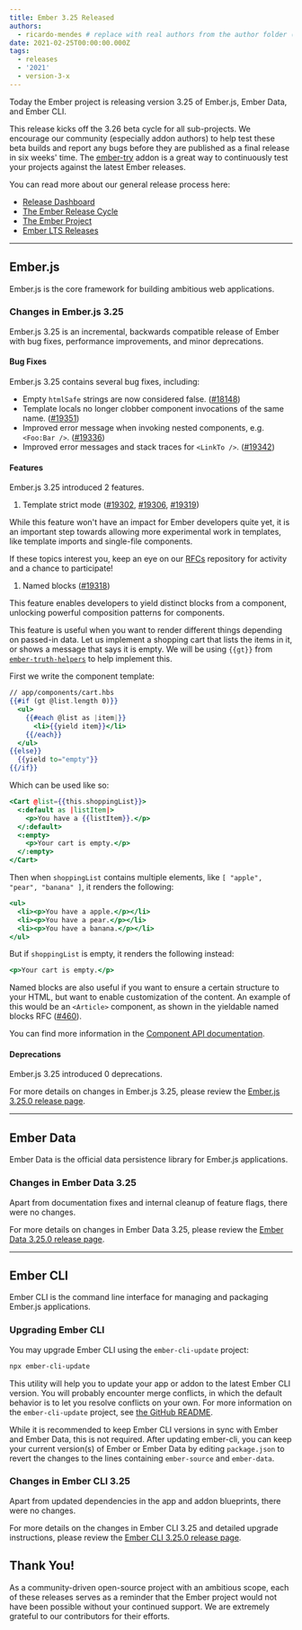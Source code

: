 ```yaml
---
title: Ember 3.25 Released
authors:
  - ricardo-mendes # replace with real authors from the author folder (add yourself if you're not there)
date: 2021-02-25T00:00:00.000Z
tags:
  - releases
  - '2021'
  - version-3-x
---
```


Today the Ember project is releasing version 3.25 of Ember.js, Ember Data, and Ember CLI. <!-- Block start: Uncomment if an LTS candidate --><!--This release of Ember.js is an LTS (Long Term Support) candidate. LTS candidates prioritize stability over the addition of new features, and have an extended support schedule.--><!-- Block end -->

This release kicks off the 3.26 beta cycle for all sub-projects. We encourage our community (especially addon authors) to help test these beta builds and report any bugs before they are published as a final release in six weeks' time. The [ember-try](https://github.com/ember-cli/ember-try) addon is a great way to continuously test your projects against the latest Ember releases.

You can read more about our general release process here:

- [Release Dashboard](http://emberjs.com/releases/)
- [The Ember Release Cycle](https://blog.emberjs.com/new-ember-release-process/)
- [The Ember Project](https://blog.emberjs.com/ember-project-at-2-0/)
- [Ember LTS Releases](https://blog.emberjs.com/announcing-embers-first-lts/)

---

## Ember.js

Ember.js is the core framework for building ambitious web applications.

### Changes in Ember.js 3.25

Ember.js 3.25 is an incremental, backwards compatible release of Ember with bug fixes, performance improvements, and minor deprecations.

#### Bug Fixes

Ember.js 3.25 contains several bug fixes, including:

- Empty `htmlSafe` strings are now considered false. ([#18148](https://github.com/emberjs/ember.js/pull/18148))
- Template locals no longer clobber component invocations of the same name. ([#19351](https://github.com/emberjs/ember.js/pull/19351))
- Improved error message when invoking nested components, e.g. `<Foo:Bar />`. ([#19336](https://github.com/emberjs/ember.js/pull/19336))
- Improved error messages and stack traces for `<LinkTo />`. ([#19342](https://github.com/emberjs/ember.js/pull/19342))

#### Features

Ember.js 3.25 introduced 2 features.

1. Template strict mode ([#19302](https://github.com/emberjs/ember.js/pull/19302), [#19306](https://github.com/emberjs/ember.js/pull/19306), [#19319](https://github.com/emberjs/ember.js/pull/19319))

While this feature won't have an impact for Ember developers quite yet, it is an important step towards allowing more experimental work in templates, like template imports and single-file components.

If these topics interest you, keep an eye on our [RFCs](https://github.com/emberjs/rfcs) repository for activity and a chance to participate!

1. Named blocks ([#19318](https://github.com/emberjs/ember.js/pull/19318))

This feature enables developers to yield distinct blocks from a component, unlocking powerful composition patterns for components.

This feature is useful when you want to render different things depending on passed-in data.
Let us implement a shopping cart that lists the items in it, or shows a message that says it is empty.
We will be using `{{gt}}` from [`ember-truth-helpers`](https://emberobserver.com/addons/ember-truth-helpers) to help implement this.

First we write the component template:

```handlebars
// app/components/cart.hbs
{{#if (gt @list.length 0)}}
  <ul>
    {{#each @list as |item|}}
      <li>{{yield item}}</li>
    {{/each}}
  </ul>
{{else}}
  {{yield to="empty"}}
{{/if}}
```

Which can be used like so:

```handlebars
<Cart @list={{this.shoppingList}}>
  <:default as |listItem|>
    <p>You have a {{listItem}}.</p>
  </:default>
  <:empty>
    <p>Your cart is empty.</p>
  </:empty>
</Cart>
```

Then when `shoppingList` contains multiple elements, like `[ "apple", "pear", "banana" ]`, it renders the following:

```handlebars
<ul>
  <li><p>You have a apple.</p></li>
  <li><p>You have a pear.</p></li>
  <li><p>You have a banana.</p></li>
</ul>
```

But if `shoppingList` is empty, it renders the following instead:

```handlebars
<p>Your cart is empty.</p>
```

Named blocks are also useful if you want to ensure a certain structure to your HTML, but want to enable customization of the content.
An example of this would be an `<Article>` component, as shown in the yieldable named blocks RFC ([#460](https://emberjs.github.io/rfcs/0460-yieldable-named-blocks.html#detailed-design)).

You can find more information in the [Component API documentation](https://api.emberjs.com/ember/3.25/modules/@glimmer%2Fcomponent).

#### Deprecations

Ember.js 3.25 introduced 0 deprecations.

For more details on changes in Ember.js 3.25, please review the [Ember.js 3.25.0 release page](https://github.com/emberjs/ember.js/releases/tag/v3.25.0).

---

## Ember Data

Ember Data is the official data persistence library for Ember.js applications.

### Changes in Ember Data 3.25

Apart from documentation fixes and internal cleanup of feature flags, there were no changes.

For more details on changes in Ember Data 3.25, please review the
[Ember Data 3.25.0 release page](https://github.com/emberjs/data/releases/tag/v3.25.0).

---

## Ember CLI

Ember CLI is the command line interface for managing and packaging Ember.js applications.

### Upgrading Ember CLI

You may upgrade Ember CLI using the `ember-cli-update` project:

```bash
npx ember-cli-update
```

This utility will help you to update your app or addon to the latest Ember CLI version. You will probably encounter merge conflicts, in which the default behavior is to let you resolve conflicts on your own. For more information on the `ember-cli-update` project, see [the GitHub README](https://github.com/ember-cli/ember-cli-update).

While it is recommended to keep Ember CLI versions in sync with Ember and Ember Data, this is not required. After updating ember-cli, you can keep your current version(s) of Ember or Ember Data by editing `package.json` to revert the changes to the lines containing `ember-source` and `ember-data`.

### Changes in Ember CLI 3.25

Apart from updated dependencies in the app and addon blueprints, there were no changes.

For more details on the changes in Ember CLI 3.25 and detailed upgrade
instructions, please review the [Ember CLI 3.25.0 release page](https://github.com/ember-cli/ember-cli/releases/tag/v3.25.0).

## Thank You!

As a community-driven open-source project with an ambitious scope, each of these releases serves as a reminder that the Ember project would not have been possible without your continued support. We are extremely grateful to our contributors for their efforts.
